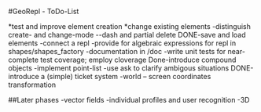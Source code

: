 #GeoRepl - ToDo-List

*test and improve element creation
*change existing elements
-distinguish create- and change-mode
--dash and partial delete
DONE-save and load elements
-connect a repl
-provide for algebraic expressions for repl in shapes/shapes_factory
-documentation in /doc
-write unit tests for near-complete test coverage; employ cloverage
Done-introduce compound objects
-implement point-list
-use ask to clarify ambigous situations
DONE-introduce a (simple) ticket system
-world – screen coordinates transformation




##Later phases
-vector fields
-individual profiles and user recognition
-3D
